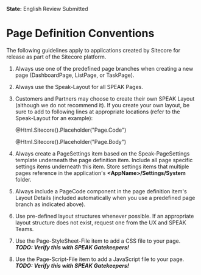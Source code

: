 **State:** English Review Submitted

# Page Definition Conventions #

The following guidelines apply to applications created by Sitecore for release as part of the Sitecore platform.

1. Always use one of the predefined page branches when creating a new page (DashboardPage, ListPage, or TaskPage).

1. Always use the Speak-Layout for all SPEAK Pages.

1. Customers and Partners may choose to create their own SPEAK Layout (although we do not recommend it).  If you create your own layout, be sure to add to following lines at appropriate locations (refer to the Speak-Layout for an example):

    <html data-sc-app>
    
    @Html.Sitecore().Placeholder("Page.Code")
    
    @Html.Sitecore().Placeholder("Page.Body")
    

4. Always create a PageSettings item based on the Speak-PageSettings template underneath the page definition item.  Include all page specific settings items underneath this item.  Store settings items that multiple pages reference in the application's **<AppName\>/Settings/System** folder.

5. Always include a PageCode component in the page definition item's Layout Details (included automatically when you use a predefined page branch as indicated above).

6. Use pre-defined layout structures whenever possible.  If an appropriate layout structure does not exist, request one from the UX and SPEAK Teams.

7. Use the Page-StyleSheet-File item to add a CSS file to your page.  ***TODO: Verify this with SPEAK Gatekeepers!***

8. Use the Page-Script-File item to add a JavaScript file to your page.  ***TODO: Verify this with SPEAK Gatekeepers!***




